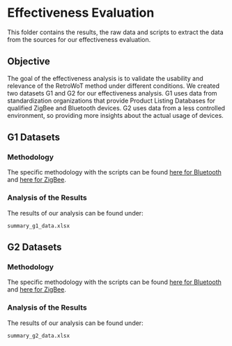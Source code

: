 # Effectiveness Evaluation
This folder contains the results, the raw data and scripts to extract the data from the sources for our effectiveness evaluation.

## Objective
The goal of the effectiveness analysis is to validate the usability and relevance of the RetroWoT method under different conditions.
We created two datasets G1 and G2 for our effectiveness analysis. 
G1 uses data from standardization organizations that provide Product Listing Databases for qualified ZigBee and Bluetooth devices.
G2 uses data from a less controlled environment, so providing more insights about the actual usage of devices.



## G1 Datasets
### Methodology
The specific methodology with the scripts can be found [here for Bluetooth](./bluetooth-scraper/bluetooth-scrapper/README.md) and [here for ZigBee](./zigbee-scraper/zigbee-scrapper/README.md). 
### Analysis of the Results
The results of our analysis can be found under:
```
summary_g1_data.xlsx
```


## G2 Datasets
### Methodology 
The specific methodology with the scripts can be found [here for Bluetooth](./bluetooth-field-analysis/README.md) and [here for ZigBee](./zigbee-herdsmann-analysis/README.md). 
### Analysis of the Results
The results of our analysis can be found under:
```
summary_g2_data.xlsx
```



